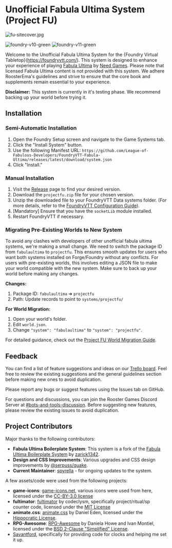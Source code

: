 # Unofficial Fabula Ultima System (Project FU)

![fu-sitecover.jpg](https://trello.com/1/cards/64db0994c4a8791322c8b2e2/attachments/64f476a7f1dc332714f44c8c/download/fu-sitecover.jpg)

![foundry-v10-green](https://img.shields.io/badge/foundry-v10-green)
![foundry-v11-green](https://img.shields.io/badge/foundry-v11-yellow)

Welcome to the Unofficial Fabula Ultima System for the {Foundry Virtual Tabletop}(<https://foundryvtt.com/>). This system is designed to enhance your experience of playing [Fabula Ultima](https://www.needgames.it/fabula-ultima-en/) by [Need Games](https://www.needgames.it/). Please note that licensed Fabula Ultima content is not provided with this system. We adhere RoosterEma's guidelines and strive to ensure that the core book and supplements remain essential to your experience.

**Disclaimer:** This system is currently in it's testing phase. We recommend backing up your world before trying it.

## Installation

### Semi-Automatic Installation

1. Open the Foundry Setup screen and navigate to the Game Systems tab.
2. Click the "Install System" button.
3. Use the following Manifest URL: `https://github.com/League-of-Fabulous-Developers/FoundryVTT-Fabula-Ultima/releases/latest/download/system.json`
4. Click "Install."

### Manual Installation

1. Visit the [Release](https://github.com/League-of-Fabulous-Developers/FoundryVTT-Fabula-Ultima/releases "‌") page to find your desired version.
2. Download the `projectfu.zip` file for your chosen version.
3. Unzip the downloaded file to your FoundryVTT Data systems folder. (For more details, refer to the [FoundryVTT Configuration Guide](https://foundryvtt.com/article/configuration/#where-user-data "‌")).
4. [Mandatory] Ensure that you have the `socketLib` module installed.
5. Restart FoundryVTT if necessary.

### Migrating Pre-Existing Worlds to New System

To avoid any clashes with developers of other unofficial fabula ultima systems, we're making a small change. We need to switch the package ID from `fabulaultima` to `projectfu`. This ensures smooth updates for users who want both systems installed on Forge/Foundry without any conflicts. For users with pre-existing worlds, this involves editing a JSON file to make your world compatible with the new system. Make sure to back up your world before making any changes.

**Changes:**

1. Package ID: `fabulaultima` ➔ `projectfu`
2. Path: Update records to point to `systems/projectfu/`

**For World Migration:**

1. Open your world's folder.
2. Edit `world.json`.
3. Change `"system": "fabulaultima"` to `"system": "projectfu"`.

For detailed guidance, check out the [Project FU World Migration Guide](https://github.com/League-of-Fabulous-Developers/FoundryVTT-Fabula-Ultima/wiki/World-Migration).

## Feedback

You can find a list of feature suggestions and ideas on our [Trello board](https://trello.com/b/VEa8VQHc/fabula-ultima-boilerplate-system "‌"). Feel free to review the existing suggestions and the general guidelines section before making new ones to avoid duplication.

Please report any bugs or suggest features using the Issues tab on GitHub.

For questions and discussions, you can join the Rooster Games Discord Server at [#bots-and-tools-discussion](https://discord.com/channels/447159961491865610/1034111889740943470 "‌"). Before suggesting new features, please review the existing issues to avoid duplication.

## Project Contributors

Major thanks to the following contributors:

- **Fabula Ultima Boilerplate System**: This system is a fork of the [Fabula Ultima Boilerplate System](https://github.com/zarick1342/fabula-ultima-system) by [zarick1342](https://github.com/zarick1342/).
- **Design and CSS Improvements**: Various upgrades and CSS design improvements by [\@serpuss/quake](https://github.com/serpuss).
- **Current Maintainer**: [spyrella](https://github.com/spyrella) - for ongoing updates to the system.

A few assets/code were used from the following projects:

- **game-icons**: [game-icons.net](https://game-icons.net), various icons were used from here, licensed under the  [CC-BY-3.0 license](https://creativecommons.org/licenses/by/3.0/)
- **fultimator**: [fultimator](https://github.com/codeclysm/fultimator) by codeclysm, specifically project/ritual/sp counter code, licensed under the [MIT License](https://github.com/codeclysm/fultimator/blob/main/LICENSE.md)
- **animate.css**: [animate.css](https://animate.style/) by Daniel Eden, licensed under the [Hippocratic License](https://github.com/animate-css/animate.css/blob/main/LICENSE-HIPPOCRATIC).
- **RPG-Awesome**: [RPG-Awesome](https://nagoshiashumari.github.io/Rpg-Awesome/) by Daniela Howe and Ivan Montiel, licensed under the [BSD 2-Clause "Simplified" License](https://github.com/NagoshiAshumari/Rpg-Awesome/blob/master/LICENSE).
- [Savantford](https://github.com/Savantford), specifically for providing code for clocks and helping me set it up.
